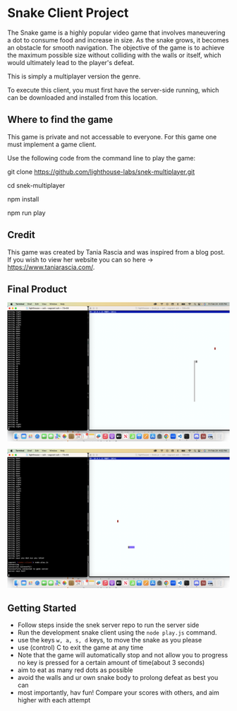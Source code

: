 # Snake Client Project

The Snake game is a highly popular video game that involves maneuvering a dot to consume food and increase in size. As the snake grows, it becomes an obstacle for smooth navigation. The objective of the game is to achieve the maximum possible size without colliding with the walls or itself, which would ultimately lead to the player's defeat.


This is simply a multiplayer version the genre.

To execute this client, you must first have the server-side running, which can be downloaded and installed from this location.

## Where to find the game

This game is private and not accessable to everyone. For this game one must implement a game client.

Use the following code from the command line to play the game:

git clone https://github.com/lighthouse-labs/snek-multiplayer.git  

cd snek-multiplayer  

npm install  

npm run play  


## Credit

This game was created by Tania Rascia and was inspired from a blog post.  If you wish to view her website you can so here -> https://www.taniarascia.com/.

## Final Product

!["Random point in snake game"](https://github.com/lukechamberland/snake--client/blob/5dc73bbd31eab025122dcdb4ce4f3d424ddaba56/images/randomPointSS.png)

!["Starting point"](https://github.com/lukechamberland/snake--client/blob/5dc73bbd31eab025122dcdb4ce4f3d424ddaba56/images/startingPointss.png)


## Getting Started

- Follow steps inside the snek server repo to run the server side
- Run the development snake client using the `node play.js` command.
- use the keys `w, a, s, d` keys, to move the snake as you please
- use (control) C to exit the game at any time  
- Note that the game will automatically stop and not allow you to     progress no key is pressed for a certain amount of time(about 3 seconds)
- aim to eat as many red dots as possible
- avoid the walls and ur own snake body to prolong defeat as best you can
- most importantly, hav fun! Compare your scores with others, and aim higher with each attempt